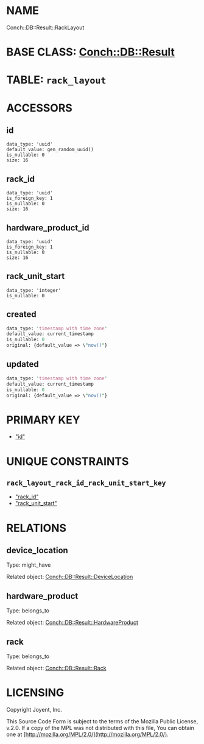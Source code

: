 # NAME

Conch::DB::Result::RackLayout

# BASE CLASS: [Conch::DB::Result](/conch/modules/Conch::DB::Result)

# TABLE: `rack_layout`

# ACCESSORS

## id

```
data_type: 'uuid'
default_value: gen_random_uuid()
is_nullable: 0
size: 16
```

## rack\_id

```
data_type: 'uuid'
is_foreign_key: 1
is_nullable: 0
size: 16
```

## hardware\_product\_id

```
data_type: 'uuid'
is_foreign_key: 1
is_nullable: 0
size: 16
```

## rack\_unit\_start

```
data_type: 'integer'
is_nullable: 0
```

## created

```perl
data_type: 'timestamp with time zone'
default_value: current_timestamp
is_nullable: 0
original: {default_value => \"now()"}
```

## updated

```perl
data_type: 'timestamp with time zone'
default_value: current_timestamp
is_nullable: 0
original: {default_value => \"now()"}
```

# PRIMARY KEY

- ["id"](#id)

# UNIQUE CONSTRAINTS

## `rack_layout_rack_id_rack_unit_start_key`

- ["rack\_id"](#rack_id)
- ["rack\_unit\_start"](#rack_unit_start)

# RELATIONS

## device\_location

Type: might\_have

Related object: [Conch::DB::Result::DeviceLocation](/conch/modules/Conch::DB::Result::DeviceLocation)

## hardware\_product

Type: belongs\_to

Related object: [Conch::DB::Result::HardwareProduct](/conch/modules/Conch::DB::Result::HardwareProduct)

## rack

Type: belongs\_to

Related object: [Conch::DB::Result::Rack](/conch/modules/Conch::DB::Result::Rack)

# LICENSING

Copyright Joyent, Inc.

This Source Code Form is subject to the terms of the Mozilla Public License,
v.2.0. If a copy of the MPL was not distributed with this file, You can obtain
one at [http://mozilla.org/MPL/2.0/](http://mozilla.org/MPL/2.0/).

